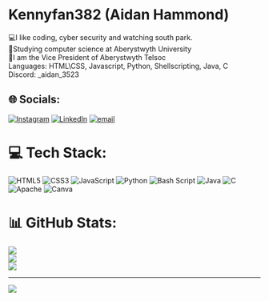 # Kennyfan382 (Aidan Hammond)

💻I like coding, cyber security and watching south park. <br />
🏴󠁧󠁢󠁷󠁬󠁳󠁿Studying computer science at Aberystwyth University <br />
📡I am the Vice President of Aberystwyth Telsoc <br />
Languages: HTML\CSS, Javascript, Python, Shellscripting, Java, C <br />
Discord: _aidan_3523 <br />



## 🌐 Socials:
[![Instagram](https://img.shields.io/badge/Instagram-%23E4405F.svg?logo=Instagram&logoColor=white)](https://instagram.com/aidanh942) [![LinkedIn](https://img.shields.io/badge/LinkedIn-%230077B5.svg?logo=linkedin&logoColor=white)](https://linkedin.com/in/a1dan-hammond-/) [![email](https://img.shields.io/badge/Email-D14836?logo=gmail&logoColor=white)](mailto:aidanhammond382@gmail.com) 

# 💻 Tech Stack:
![HTML5](https://img.shields.io/badge/html5-%23E34F26.svg?style=for-the-badge&logo=html5&logoColor=white) ![CSS3](https://img.shields.io/badge/css3-%231572B6.svg?style=for-the-badge&logo=css3&logoColor=white) ![JavaScript](https://img.shields.io/badge/javascript-%23323330.svg?style=for-the-badge&logo=javascript&logoColor=%23F7DF1E) ![Python](https://img.shields.io/badge/python-3670A0?style=for-the-badge&logo=python&logoColor=ffdd54) ![Bash Script](https://img.shields.io/badge/bash_script-%23121011.svg?style=for-the-badge&logo=gnu-bash&logoColor=white) ![Java](https://img.shields.io/badge/java-%23ED8B00.svg?style=for-the-badge&logo=openjdk&logoColor=white) ![C](https://img.shields.io/badge/c-%2300599C.svg?style=for-the-badge&logo=c&logoColor=white) ![Apache](https://img.shields.io/badge/apache-%23D42029.svg?style=for-the-badge&logo=apache&logoColor=white) ![Canva](https://img.shields.io/badge/Canva-%2300C4CC.svg?style=for-the-badge&logo=Canva&logoColor=white)
# 📊 GitHub Stats:
![](https://github-readme-stats.vercel.app/api?username=kennyfan382&theme=dark&hide_border=false&include_all_commits=false&count_private=false)<br/>
![](https://nirzak-streak-stats.vercel.app/?user=kennyfan382&theme=dark&hide_border=false)<br/>
![](https://github-readme-stats.vercel.app/api/top-langs/?username=kennyfan382&theme=dark&hide_border=false&include_all_commits=false&count_private=false&layout=compact)

---
[![](https://visitcount.itsvg.in/api?id=kennyfan382&icon=0&color=0)](https://visitcount.itsvg.in)

<!-- Proudly created with GPRM ( https://gprm.itsvg.in ) -->
